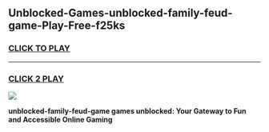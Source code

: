 
## Unblocked-Games-unblocked-family-feud-game-Play-Free-f25ks
<h3>
<a href="https://premium76.site?title=unblocked-family-feud-game&ref=10A">CLICK TO PLAY</a></h3>
<hr>

<h3>
<a href="https://premium76.site?title=unblocked-family-feud-game&ref=10A">CLICK 2 PLAY</a>
  
</h3>

<a href="https://premium76.site?title=unblocked-family-feud-game&ref=10A"><img src="https://clearcache.store/games.png"></a>


**unblocked-family-feud-game games unblocked: Your Gateway to Fun and Accessible Online Gaming**

